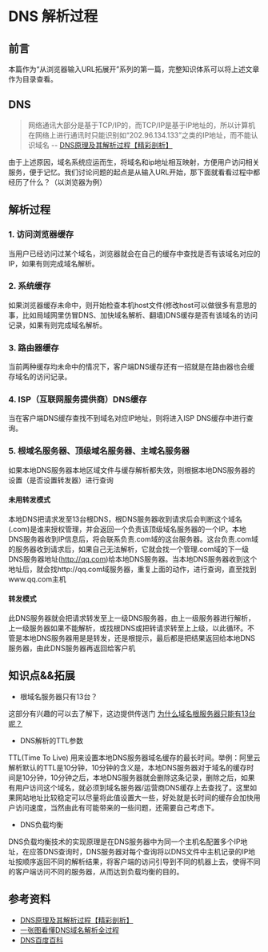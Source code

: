 # DNS 解析过程
## 前言
本篇作为“从浏览器输入URL拓展开”系列的第一篇，完整知识体系可以将上述文章作为目录查看。
## DNS
> 网络通讯大部分是基于TCP/IP的，而TCP/IP是基于IP地址的，所以计算机在网络上进行通讯时只能识别如“202.96.134.133”之类的IP地址，而不能认识域名 -- [DNS原理及其解析过程【精彩剖析】](https://blog.51cto.com/369369/812889)

由于上述原因，域名系统应运而生，将域名和ip地址相互映射，方便用户访问相关服务，便于记忆。我们讨论问题的起点是从输入URL开始，那下面就看看过程中都经历了什么？（以浏览器为例）
## 解析过程
### 1. 访问浏览器缓存
当用户已经访问过某个域名，浏览器就会在自己的缓存中查找是否有该域名对应的IP，如果有则完成域名解析。
### 2. 系统缓存
如果浏览器缓存未命中，则开始检查本机host文件(修改host可以做很多有意思的事，比如局域网里仿冒DNS、加快域名解析、翻墙)DNS缓存是否有该域名的访问记录，如果有则完成域名解析。
### 3. 路由器缓存
当前两种缓存均未命中的情况下，客户端DNS缓存还有一招就是在路由器也会缓存域名的访问记录。
### 4. ISP（互联网服务提供商）DNS缓存
当在客户端DNS缓存查找不到域名对应IP地址，则将进入ISP DNS缓存中进行查询。
### 5. 根域名服务器、顶级域名服务器、主域名服务器
如果本地DNS服务器本地区域文件与缓存解析都失效，则根据本地DNS服务器的设置（是否设置转发器）进行查询
#### 未用转发模式
本地DNS把请求发至13台根DNS，根DNS服务器收到请求后会判断这个域名(.com)是谁来授权管理，并会返回一个负责该顶级域名服务器的一个IP。本地DNS服务器收到IP信息后，将会联系负责.com域的这台服务器。这台负责.com域的服务器收到请求后，如果自己无法解析，它就会找一个管理.com域的下一级DNS服务器地址(http://qq.com)给本地DNS服务器。当本地DNS服务器收到这个地址后，就会找http://qq.com域服务器，重复上面的动作，进行查询，直至找到www.qq.com主机
#### 转发模式
此DNS服务器就会把请求转发至上一级DNS服务器，由上一级服务器进行解析，上一级服务器如果不能解析，或找根DNS或把转请求转至上上级，以此循环。不管是本地DNS服务器用是是转发，还是根提示，最后都是把结果返回给本地DNS服务器，由此DNS服务器再返回给客户机
## 知识点&&拓展
* 根域名服务器只有13台？

这部分有兴趣的可以去了解下，这边提供传送门 [为什么域名根服务器只能有13台呢？](https://www.zhihu.com/question/22587247/answer/66417484)
* DNS解析的TTL参数

TTL(Time To Live) 用来设置本地DNS服务器域名缓存的最长时间。举例：阿里云解析默认的TTL是10分钟，10分钟的含义是，本地DNS服务器对于域名的缓存时间是10分钟，10分钟之后，本地DNS服务器就会删除这条记录，删除之后，如果有用户访问这个域名，就必须到域名服务器/运营商DNS缓存上去查找了。这里如果网站地址比较稳定可以尽量将此值设置大一些，好处就是长时间的缓存会加快用户访问速度，当然由此有可能带来的一些问题，还需要自己考虑下。

* DNS负载均衡

DNS负载均衡技术的实现原理是在DNS服务器中为同一个主机名配置多个IP地址，在应答DNS查询时，DNS服务器对每个查询将以DNS文件中主机记录的IP地址按顺序返回不同的解析结果，将客户端的访问引导到不同的机器上去，使得不同的客户端访问不同的服务器，从而达到负载均衡的目的。

## 参考资料 

* [DNS原理及其解析过程【精彩剖析】](https://blog.51cto.com/369369/812889)
* [一张图看懂DNS域名解析全过程](http://www.maixj.net/ict/dns-chaxun-9208)
* [DNS百度百科](https://baike.baidu.com/item/DNS/427444)
